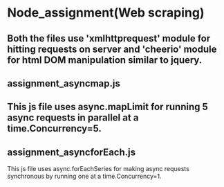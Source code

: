 # Node_assignment(Web scraping)

Both the files use 'xmlhttprequest' module for hitting requests on server and 'cheerio' module for html DOM manipulation similar to jquery.
----------------------
assignment_asyncmap.js
----------------------
  This js file uses async.mapLimit for running 5 async requests in parallel at a time.Concurrency=5.
--------------------------
assignment_asyncforEach.js
--------------------------
  This js file uses async.forEachSeries for making async requests synchronous by running one at a time.Concurrency=1.
